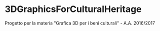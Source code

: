 # 3DGraphicsForCulturalHeritage
Progetto per la materia "Grafica 3D per i beni culturali" - A.A. 2016/2017
